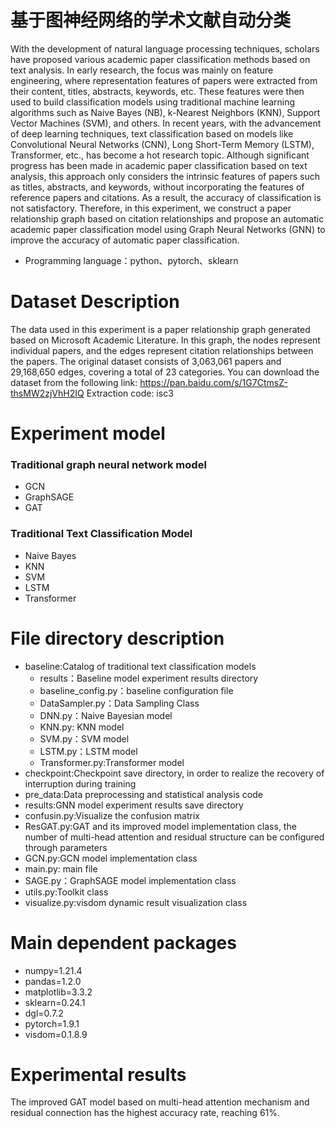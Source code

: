 # 基于图神经网络的学术文献自动分类
  With the development of natural language processing techniques, scholars have proposed various academic paper classification methods based on text analysis. In early research, the focus was mainly on feature engineering, where representation features of papers were extracted from their content, titles, abstracts, keywords, etc. These features were then used to build classification models using traditional machine learning algorithms such as Naive Bayes (NB), k-Nearest Neighbors (KNN), Support Vector Machines (SVM), and others. In recent years, with the advancement of deep learning techniques, text classification based on models like Convolutional Neural Networks (CNN), Long Short-Term Memory (LSTM), Transformer, etc., has become a hot research topic. Although significant progress has been made in academic paper classification based on text analysis, this approach only considers the intrinsic features of papers such as titles, abstracts, and keywords, without incorporating the features of reference papers and citations. As a result, the accuracy of classification is not satisfactory. Therefore, in this experiment, we construct a paper relationship graph based on citation relationships and propose an automatic academic paper classification model using Graph Neural Networks (GNN) to improve the accuracy of automatic paper classification.
  * Programming language：python、pytorch、sklearn
# Dataset Description
  The data used in this experiment is a paper relationship graph generated based on Microsoft Academic Literature. In this graph, the nodes represent individual papers, and the edges represent citation relationships between the papers. The original dataset consists of 3,063,061 papers and 29,168,650 edges, covering a total of 23 categories.
You can download the dataset from the following link: https://pan.baidu.com/s/1G7CtmsZ-thsMW2zjVhH2IQ
Extraction code: isc3
# Experiment model
### Traditional graph neural network model
   * GCN
   * GraphSAGE
   * GAT 
### Traditional Text Classification Model
   * Naive Bayes
   * KNN
   * SVM
   * LSTM
   * Transformer
# File directory description
  * baseline:Catalog of traditional text classification models
      - results：Baseline model experiment results directory
      - baseline_config.py：baseline configuration file
      - DataSampler.py：Data Sampling Class
      - DNN.py：Naive Bayesian model
      - KNN.py: KNN model
      - SVM.py：SVM model
      - LSTM.py：LSTM model
      - Transformer.py:Transformer model
  * checkpoint:Checkpoint save directory, in order to realize the recovery of interruption during training
  * pre_data:Data preprocessing and statistical analysis code
  * results:GNN model experiment results save directory
  * confusin.py:Visualize the confusion matrix
  * ResGAT.py:GAT and its improved model implementation class, the number of multi-head attention and residual structure can be configured through parameters
  * GCN.py:GCN model implementation class
  * main.py: main file
  * SAGE.py：GraphSAGE model implementation class
  * utils.py:Toolkit class
  * visualize.py:visdom dynamic result visualization class
 # Main dependent packages
   * numpy=1.21.4
   * pandas=1.2.0
   * matplotlib=3.3.2
   * sklearn=0.24.1
   * dgl=0.7.2
   * pytorch=1.9.1
   * visdom=0.1.8.9
# Experimental results
  The improved GAT model based on multi-head attention mechanism and residual connection has the highest accuracy rate, reaching 61%.
